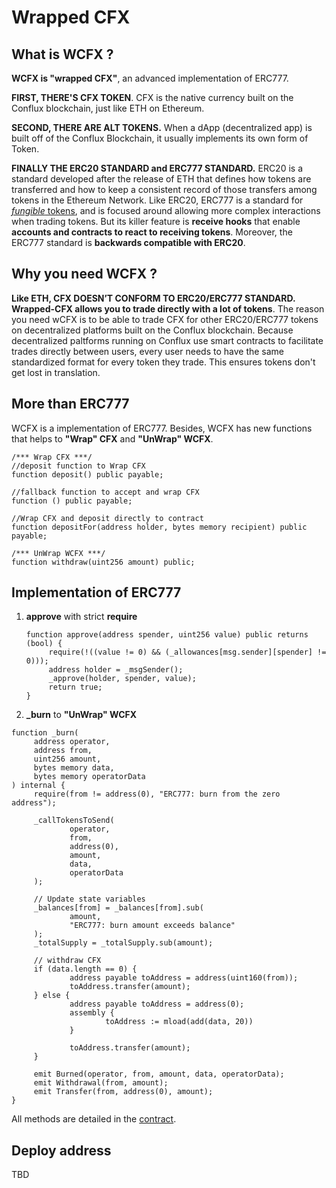 # Wrapped CFX

## What is WCFX ?

**WCFX is "wrapped CFX"**, an advanced implementation of ERC777.

**FIRST, THERE'S CFX TOKEN**. CFX is the native currency built on the Conflux blockchain, just like ETH on Ethereum.

**SECOND, THERE ARE ALT TOKENS.** When a dApp (decentralized app) is built off of the Conflux Blockchain, it usually implements its own form of Token. 

**FINALLY THE ERC20 STANDARD and ERC777 STANDARD.** ERC20 is a standard developed after the release of ETH that defines how tokens are transferred and how to keep a consistent record of those transfers among tokens in the Ethereum Network. Like ERC20, ERC777 is a standard for [*fungible* tokens](https://docs.openzeppelin.com/contracts/2.x/tokens#different-kinds-of-tokens), and is focused around allowing more complex interactions when trading tokens. But its killer feature is **receive hooks** that enable **accounts and contracts to react to receiving tokens**. Moreover, the ERC777 standard is **backwards compatible with ERC20**. 


## Why you need WCFX ?

**Like ETH, CFX DOESN’T CONFORM TO ERC20/ERC777 STANDARD. Wrapped-CFX allows you to trade directly with a lot of tokens**. The reason you need wCFX is to be able to trade CFX for other ERC20/ERC777 tokens on decentralized platforms built on the Conflux blockchain. Because decentralized paltforms running on Conflux use smart contracts to facilitate trades directly between users, every user needs to have the same standardized format for every token they trade. This ensures tokens don't get lost in translation. 

## More than ERC777

WCFX is a implementation of ERC777. Besides, WCFX has new functions that helps to **"Wrap" CFX** and **"UnWrap" WCFX**.

```solidity
/*** Wrap CFX ***/
//deposit function to Wrap CFX
function deposit() public payable;

//fallback function to accept and wrap CFX 
function () public payable;

//Wrap CFX and deposit directly to contract
function depositFor(address holder, bytes memory recipient) public payable;

/*** UnWrap WCFX ***/
function withdraw(uint256 amount) public;
```

## Implementation of ERC777
1. **approve** with strict **require**

   ```solidity
   function approve(address spender, uint256 value) public returns (bool) {
   		require(!((value != 0) && (_allowances[msg.sender][spender] != 0)));
   		address holder = _msgSender();
   		_approve(holder, spender, value);
   		return true;
   }
   ```

2.  **_burn** to **"UnWrap" WCFX** 

   ```solidity
   function _burn(
   		address operator,
   		address from,
   		uint256 amount,
   		bytes memory data,
   		bytes memory operatorData
   ) internal {
   		require(from != address(0), "ERC777: burn from the zero address");
   
   		_callTokensToSend(
   				operator,
   				from,
   				address(0),
   				amount,
   				data,
   				operatorData
   		);
   
   		// Update state variables
   		_balances[from] = _balances[from].sub(
   				amount,
   				"ERC777: burn amount exceeds balance"
   		);
   		_totalSupply = _totalSupply.sub(amount);
   
   		// withdraw CFX
   		if (data.length == 0) {
   				address payable toAddress = address(uint160(from));
   				toAddress.transfer(amount);
   		} else {
   				address payable toAddress = address(0);
   				assembly {
   						toAddress := mload(add(data, 20))
   				}
   
   				toAddress.transfer(amount);
   		}
   
   		emit Burned(operator, from, amount, data, operatorData);
   		emit Withdrawal(from, amount);
   		emit Transfer(from, address(0), amount);
   }
   ```

   

All methods are detailed in the [contract](/contracts/WrappedCfx.sol).

## Deploy address

TBD


